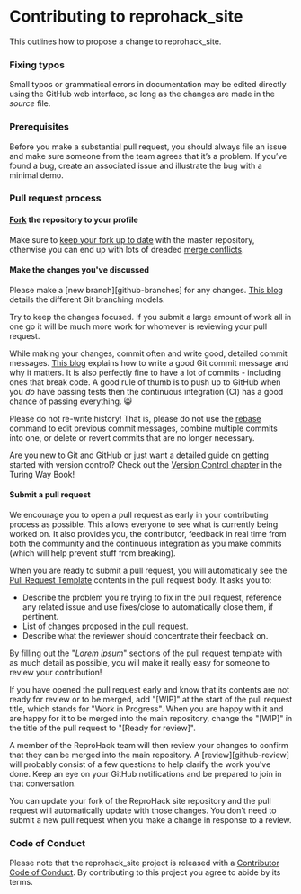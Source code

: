 # Contributing to reprohack_site

This outlines how to propose a change to reprohack_site. 

### Fixing typos

Small typos or grammatical errors in documentation may be edited directly using
the GitHub web interface, so long as the changes are made in the _source_ file.

### Prerequisites

Before you make a substantial pull request, you should always file an issue and
make sure someone from the team agrees that it’s a problem. If you’ve found a
bug, create an associated issue and illustrate the bug with a minimal 
demo.

### Pull request process


####  [Fork](https://the-turing-way.netlify.app/reproducible-research/vcs/vcs-github.html#a-workflow-to-contribute-to-others-github-projects-via-git) the repository to your profile


Make sure to [keep your fork up to date](https://help.github.com/en/github/collaborating-with-issues-and-pull-requests/syncing-a-fork) with the master repository, otherwise you can end up with lots of dreaded [merge conflicts](https://the-turing-way.netlify.app/reproducible-research/vcs/vcs-git-merge.html#merge-conflicts).

#### Make the changes you've discussed

Please make a [new branch][github-branches] for any changes. [This blog](https://nvie.com/posts/a-successful-git-branching-model/) details the different Git branching models.

Try to keep the changes focused.
If you submit a large amount of work all in one go it will be much more work for whomever is reviewing your pull request.

While making your changes, commit often and write good, detailed commit messages.
[This blog](https://chris.beams.io/posts/git-commit/) explains how to write a good Git commit message and why it matters.
It is also perfectly fine to have a lot of commits - including ones that break code.
A good rule of thumb is to push up to GitHub when you _do_ have passing tests then the continuous integration (CI) has a good chance of passing everything. 😸



Please do not re-write history!
That is, please do not use the [rebase](https://help.github.com/en/articles/about-git-rebase) command to edit previous commit messages, combine multiple commits into one, or delete or revert commits that are no longer necessary.

Are you new to Git and GitHub or just want a detailed guide on getting started with version control? Check out the [Version Control chapter](https://the-turing-way.netlify.com/version_control/version_control.html) in the Turing Way Book!

#### Submit a pull request

We encourage you to open a pull request as early in your contributing process as possible.
This allows everyone to see what is currently being worked on.
It also provides you, the contributor, feedback in real time from both the community and the continuous integration as you make commits (which will help prevent stuff from breaking).

When you are ready to submit a pull request, you will automatically see the [Pull Request Template](https://github.com/reprohack/reprohack_site/blob/master/.github/PULL_REQUEST_TEMPLATE.md) contents in the pull request body.
It asks you to:

- Describe the problem you're trying to fix in the pull request, reference any related issue and use fixes/close to automatically close them, if pertinent.
- List of changes proposed in the pull request.
- Describe what the reviewer should concentrate their feedback on.

By filling out the "_Lorem ipsum_" sections of the pull request template with as much detail as possible, you will make it really easy for someone to review your contribution!

If you have opened the pull request early and know that its contents are not ready for review or to be merged, add "[WIP]" at the start of the pull request title, which stands for "Work in Progress".
When you are happy with it and are happy for it to be merged into the main repository, change the "[WIP]" in the title of the pull request to "[Ready for review]".

A member of the ReproHack  team will then review your changes to confirm that they can be merged into the main repository.
A [review][github-review] will probably consist of a few questions to help clarify the work you've done.
Keep an eye on your GitHub notifications and be prepared to join in that conversation.

You can update your fork of the ReproHack site repository and the pull request will automatically update with those changes.
You don't need to submit a new pull request when you make a change in response to a review.


### Code of Conduct

Please note that the reprohack_site project is released with a
[Contributor Code of Conduct](CODE_OF_CONDUCT.md). By contributing to this
project you agree to abide by its terms.


